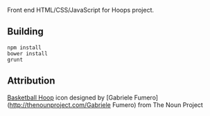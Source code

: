 Front end HTML/CSS/JavaScript for Hoops project.

## Building

```
npm install
bower install
grunt
```

## Attribution

[Basketball Hoop](http://thenounproject.com/noun/basketball-hoop/#icon-No2711) icon designed by [Gabriele Fumero](http://thenounproject.com/Gabriele Fumero) from The Noun Project
